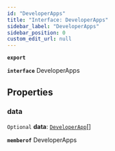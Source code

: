 ```yaml
---
id: "DeveloperApps"
title: "Interface: DeveloperApps"
sidebar_label: "DeveloperApps"
sidebar_position: 0
custom_edit_url: null
---
```


**`export`**

**`interface`** DeveloperApps

## Properties

### data

 `Optional` **data**: [`DeveloperApp`](DeveloperApp.md)[]

**`memberof`** DeveloperApps
